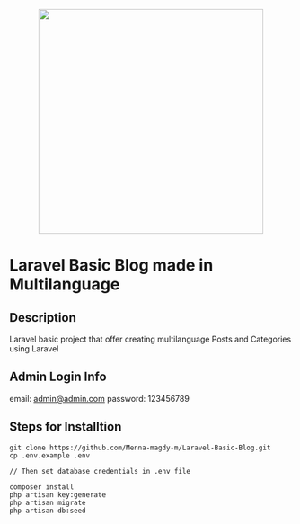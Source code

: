 <p align="center"><img src="https://raw.githubusercontent.com/laravel/art/master/logo-lockup/5%20SVG/2%20CMYK/1%20Full%20Color/laravel-logolockup-cmyk-red.svg" width="400"></p>

<p align="center">

</p>

# Laravel Basic Blog made in Multilanguage 

## Description

Laravel basic project that offer creating multilanguage Posts and Categories using Laravel


## Admin Login Info

email: admin@admin.com
password: 123456789


## Steps for Installtion

```
git clone https://github.com/Menna-magdy-m/Laravel-Basic-Blog.git
cp .env.example .env

// Then set database credentials in .env file

composer install
php artisan key:generate
php artisan migrate
php artisan db:seed
```
